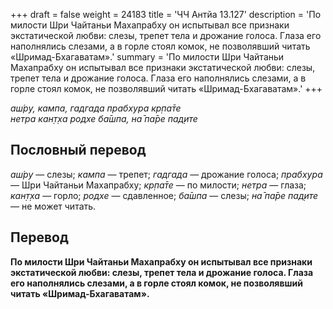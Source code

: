 +++
draft = false
weight = 24183
title = 'ЧЧ Антйа 13.127'
description = 'По милости Шри Чайтаньи Махапрабху он испытывал все признаки экстатической любви: слезы, трепет тела и дрожание голоса. Глаза его наполнялись слезами, а в горле стоял комок, не позволявший читать «Шримад-Бхагаватам».'
summary = 'По милости Шри Чайтаньи Махапрабху он испытывал все признаки экстатической любви: слезы, трепет тела и дрожание голоса. Глаза его наполнялись слезами, а в горле стоял комок, не позволявший читать «Шримад-Бхагаватам».'
+++

_аш́ру, кампа, гадгада прабхура кр̣па̄те  
нетра кан̣т̣ха родхе ба̄шпа, на̄ па̄ре пад̣ите_

## Пословный перевод

_аш́ру_ — слезы; _кампа_ — трепет; _гадгада_ — дрожание голоса; _прабхура_ — Шри Чайтаньи Махапрабху; _кр̣па̄те_ — по милости; _нетра_ — глаза; _кан̣т̣ха_ — горло; _родхе_ — сдавленное; _ба̄шпа_ — слезы; _на̄_ _па̄ре_ _пад̣ите_ — не может читать.

## Перевод

**По милости Шри Чайтаньи Махапрабху он испытывал все признаки экстатической любви: слезы, трепет тела и дрожание голоса. Глаза его наполнялись слезами, а в горле стоял комок, не позволявший читать «Шримад-Бхагаватам».**
